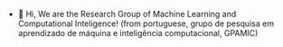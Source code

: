 - 👋 Hi, We are the Research Group of Machine Learning and Computational Inteligence!
  (from portuguese, grupo de pesquisa em aprendizado de máquina e inteligência computacional, GPAMIC)

<!---
gpamic/gpamic is a ✨ special ✨ repository because its `README.md` (this file) appears on your GitHub profile.
You can click the Preview link to take a look at your changes.

- 👀 I’m interested in ...
- 🌱 I’m currently learning ...
- 💞️ I’m looking to collaborate on ...
- 📫 How to reach me ...

--->
